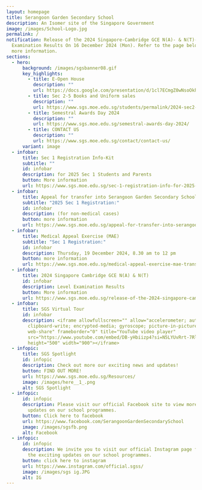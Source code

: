 ```yaml
---
layout: homepage
title: Serangoon Garden Secondary School
description: An Isomer site of the Singapore Government
image: /images/School-Logo.jpg
permalink: /
notification: Release of the 2024 Singapore-Cambridge GCE N(A)- & N(T)- Level
  Examination Results On 16 December 2024 (Mon). Refer to the page below for
  more information.
sections:
  - hero:
      background: /images/sgsbanner08.gif
      key_highlights:
        - title: E-Open House
          description: ""
          url: https://docs.google.com/presentation/d/1cl7ECmgZ0wNsoOkh_PLSxNTQYTrp8KyfyWbcrYvSggw/pub?start=true&loop=false&delayms=3000
        - title: Sec 2-5 Books and Uniform sales
          description: ""
          url: https://www.sgs.moe.edu.sg/students/permalink/2024-sec2-sec5-books-uniform-sales/
        - title: Semestral Awards Day 2024
          description: ""
          url: https://www.sgs.moe.edu.sg/semestral-awards-day-2024/
        - title: CONTACT US
          description: ""
          url: https://www.sgs.moe.edu.sg/contact/contact-us/
      variant: image
  - infobar:
      title: Sec 1 Registration Info-Kit
      subtitle: ""
      id: infobar
      description: for 2025 Sec 1 Students and Parents
      button: More information
      url: https://www.sgs.moe.edu.sg/sec-1-registration-info-for-2025-sec-1-students-and-parents/
  - infobar:
      title: Appeal for transfer into Serangoon Garden Secondary School
      subtitle: "2025 Sec 1 Registration:"
      id: infobar
      description: (for non-medical cases)
      button: more information
      url: https://www.sgs.moe.edu.sg/appeal-for-transfer-into-serangoon-garden-secondary-school-for-non-medical-cases/
  - infobar:
      title: Medical Appeal Exercise (MAE)
      subtitle: "Sec 1 Registration:"
      id: infobar
      description: Thursday, 19 December 2024, 8.30 am to 12 pm
      button: more information
      url: https://www.sgs.moe.edu.sg/medical-appeal-exercise-mae-transfer-out-due-to-medical-reasons-or-physical/
  - infobar:
      title: 2024 Singapore Cambridge GCE N(A) & N(T)
      id: infobar
      description: Level Examination Results
      button: More information
      url: https://www.sgs.moe.edu.sg/release-of-the-2024-singapore-cambridge-gce-n-a-n-t-level-examination-results-16-december-2024/
  - infobar:
      title: SGS Virtual Tour
      id: infobar
      description: <iframe allowfullscreen="" allow="accelerometer; autoplay;
        clipboard-write; encrypted-media; gyroscope; picture-in-picture;
        web-share" frameborder="0" title="YouTube video player"
        src="https://www.youtube.com/embed/DB-yHbiizp4?si=N5LYUvRrt-7Rli8r&controls=0"
        height="500" width="900"></iframe>
  - infopic:
      title: SGS Spotlight
      id: infopic
      description: Check out more our exciting news and updates!
      button: FIND OUT MORE!
      url: https://www.sgs.moe.edu.sg/Resources/
      image: /images/here__1_.png
      alt: SGS Spotlight
  - infopic:
      id: infopic
      description: Please visit our official Facebook site to view more exciting
        updates on our school programmes.
      button: Click here to facebook
      url: https://www.facebook.com/SerangoonGardenSecondarySchool
      image: /images/sgsfb.png
      alt: Facebook
  - infopic:
      id: infopic
      description: We invite you to visit our official Instagram page for a glimpse of
        the exciting updates on our school programmes.
      button: click here to instagram
      url: https://www.instagram.com/official.sgss/
      image: /images/sgs ig.JPG
      alt: IG
---
```

